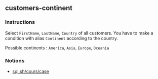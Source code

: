 ## customers-continent

### Instructions

Select `FirstName`, `LastName`, `Country` of all customers. You have to make a condition with alias `Continent` according to the country.

Possible continents : `America`, `Asia`, `Europe`, `Oceania`

### Notions

- [sql.sh/cours/case](https://sql.sh/cours/case)
